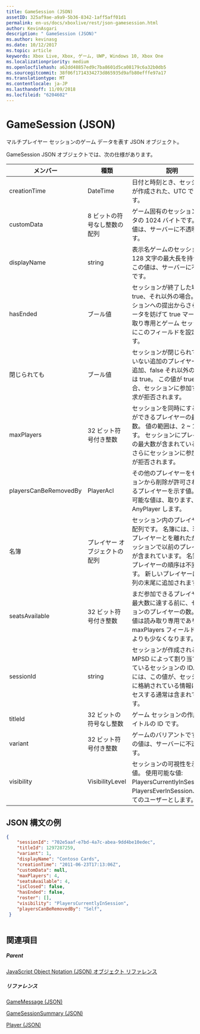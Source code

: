 ```yaml
---
title: GameSession (JSON)
assetID: 325af9ae-a9a9-5b36-8342-1aff5aff01d1
permalink: en-us/docs/xboxlive/rest/json-gamesession.html
author: KevinAsgari
description: " GameSession (JSON)"
ms.author: kevinasg
ms.date: 10/12/2017
ms.topic: article
keywords: Xbox Live, Xbox, ゲーム, UWP, Windows 10, Xbox One
ms.localizationpriority: medium
ms.openlocfilehash: a62dd48857ed9c7ba8601d5ca08179c6a32b0db5
ms.sourcegitcommit: 38f06f1714334273d865935d9afb80efffe97a17
ms.translationtype: MT
ms.contentlocale: ja-JP
ms.lasthandoff: 11/09/2018
ms.locfileid: "6204602"
---
```

# <a name="gamesession-json"></a>GameSession (JSON)
マルチプレイヤー セッションのゲーム データを表す JSON オブジェクト。 
<a id="ID4ER"></a>

  
 
GameSession JSON オブジェクトでは、次の仕様があります。
 
| メンバー| 種類| 説明| 
| --- | --- | --- | 
| creationTime| DateTime| 日付と時刻とき、セッションが作成された、UTC でします。 | 
| customData| 8 ビットの符号なし整数の配列| ゲーム固有のセッション データの 1024 バイトです。 この値は、サーバーに不透明です。 | 
| displayName| string| 表示名ゲームのセッション 128 文字の最大長を持つ。 この値は、サーバーに不透明です。 | 
| hasEnded| ブール値| セッションが終了した場合は true、それ以外の場合。 セッションへの提出からさらにデータを妨げて true マーク読み取り専用とゲーム セッションにこのフィールドを設定します。 | 
| 閉じられても| ブール値| セッションが閉じられていていない追加のプレイヤーは、追加、false それ以外の場合は true。 この値が true の場合、セッションに参加する要求が拒否されます。 | 
| maxPlayers| 32 ビット符号付き整数| セッションを同時にすることができるプレイヤーの最大数。 値の範囲は、2 ~ 16 です。 セッションにプレイヤーの最大数が含まれているとはさらにセッションに参加要求が拒否されます。 | 
| playersCanBeRemovedBy| PlayerAcl| その他のプレイヤーをセッションから削除が許可されているプレイヤーを示す値。 設定可能な値は、取ります、Self AnyPlayer します。 | 
| 名簿| プレイヤー オブジェクトの配列| セッション内のプレイヤーの配列です。 名簿には、現在のプレイヤーとを離れたが、セッションで以前のプレイヤーが含まれています。 名簿内のプレイヤーの順序は不変です。 新しいプレイヤーは、配列の末尾に追加されます。 | 
| seatsAvailable| 32 ビット符号付き整数| まだ参加できるプレイヤーの最大数に達する前に、セッションのプレイヤーの数。 この値は読み取り専用であり常に maxPlayers フィールドの値よりも少なくなります。 | 
| sessionId| string| セッションが作成されると、MPSD によって割り当てられているセッションの ID。 URI には、この値が、セッションに格納されている情報にアクセスする通常は含まれています。| 
| titleId| 32 ビットの符号なし整数| ゲーム セッションの作成、タイトルの ID です。| 
| variant| 32 ビット符号付き整数| ゲームのバリアントです。 この値は、サーバーに不透明です。| 
| visibility| VisibilityLevel| セッションの可視性を示す値。 使用可能な値: PlayersCurrentlyInSession、PlayersEverInSession、すべてのユーザーとします。| 
  
<a id="ID4EEF"></a>

 
## <a name="sample-json-syntax"></a>JSON 構文の例
 

```json
{
    "sessionId": "702e5aaf-e7bd-4a7c-abea-9dd4be10edec",
    "titleId": 1297287259,
    "variant": 1,
    "displayName": "Contoso Cards",
    "creationTime": "2011-06-23T17:13:06Z",
    "customData": null,
    "maxPlayers": 4,
    "seatsAvailable": 4,
    "isClosed": false,
    "hasEnded": false,
    "roster": [],
    "visibility": "PlayersCurrentlyInSession",
    "playersCanBeRemovedBy": "Self",
 }
    
```

  
<a id="ID4ENF"></a>

 
## <a name="see-also"></a>関連項目
 
<a id="ID4EPF"></a>

 
##### <a name="parent"></a>Parent 

[JavaScript Object Notation (JSON) オブジェクト リファレンス](atoc-xboxlivews-reference-json.md)

  
<a id="ID4EZF"></a>

 
##### <a name="reference"></a>リファレンス 

[GameMessage (JSON)](json-gamemessage.md)

 [GameSessionSummary (JSON)](json-gamesessionsummary.md)

 [Player (JSON)](json-player.md)

   